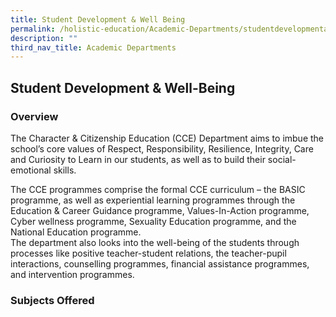 ```yaml
---
title: Student Development & Well Being
permalink: /holistic-education/Academic-Departments/studentdevelopmentandwellbeing/
description: ""
third_nav_title: Academic Departments
---
```

## Student Development & Well-Being


### Overview


The Character & Citizenship Education (CCE) Department aims to imbue the school’s core values of Respect, Responsibility, Resilience, Integrity, Care and Curiosity to Learn in our students, as well as to build their social-emotional skills.

  
The CCE programmes comprise the formal CCE curriculum – the BASIC programme, as well as experiential learning programmes through the Education & Career Guidance programme, Values-In-Action programme, Cyber wellness programme, Sexuality Education programme, and the National Education programme.  
The department also looks into the well-being of the students through processes like positive teacher-student relations, the teacher-pupil interactions, counselling programmes, financial assistance programmes, and intervention programmes. 

### Subjects Offered
